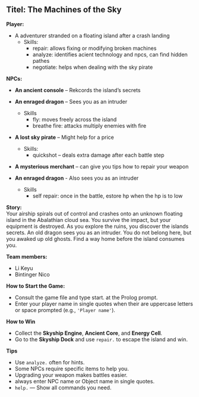 ## Titel: The Machines of the Sky

**Player:**
- A adventurer stranded on a floating island after a crash landing
	- Skills:
		- repair: allows fixing or modifying broken machines
	    - analyze: identifies acient technology and npcs, can find hidden pathes
	    - negotiate: helps when dealing with the sky pirate 

**NPCs:**
- **An ancient console** – Rekcords the island’s secrets
    
- **An enraged dragon** – Sees you as an intruder
	- Skills
		- fly: moves freely across the island
	    - breathe fire: attacks multiply enemies with fire
    
- **A lost sky pirate** – Might help for a price
	- Skills:
	    - quickshot – deals extra damage after each battle step

- **A mysterious merchant** – can give you tips how to repair your weapon

- **An enraged dragon** - Also sees you as an intruder
	- Skills
		- self repair: once in the battle, estore hp when the hp is to low

**Story:**  
Your airship spirals out of control and crashes onto an unknown floating island in the Abalathian cloud sea. You survive the impact, but your equipment is destroyed. As you explore the ruins, you discover the islands secrets. An old dragon sees you as an intruder. You do not belong here, but you awaked up old ghosts. Find a way home before the island consumes you.

**Team members:**
- Li Keyu
- Bintinger Nico

**How to Start the Game:**
- Consult the game file and type start. at the Prolog prompt.
- Enter your player name in single quotes when their are uppercase letters or space prompted (e.g., `'Player name'`).

**How to Win**
- Collect the **Skyship Engine**, **Ancient Core**, and **Energy Cell**.
- Go to the **Skyship Dock** and use `repair.` to escape the island and win.

**Tips**
- Use `analyze.` often for hints.
- Some NPCs require specific items to help you.
- Upgrading your weapon makes battles easier.
- always enter NPC name or Object name in single quotes.
- `help.` — Show all commands you need.